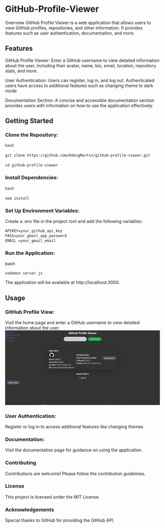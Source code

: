 ﻿# GitHub-Profile-Viewer

Overview
GitHub Profile Viewer is a web application that allows users to view GitHub profiles, repositories, and other information. It provides features such as user authentication, documentation, and more.

## Features
GitHub Profile Viewer: Enter a GitHub username to view detailed information about the user, including their avatar, name, bio, email, location, repository stats, and more.

User Authentication: Users can register, log in, and log out. Authenticated users have access to additional features such as changing theme to dark mode

Documentation Section: A concise and accessible documentation section provides users with information on how to use the application effectively.

## Getting Started

### Clone the Repository:

    bash

    git clone https://github.com/OdongMartin/github-profile-viewer.git
    
    cd github-profile-viewer

### Install Dependencies:

    bash
    
    npm install

### Set Up Environment Variables:
Create a .env file in the project root and add the following variables:

    APIKEY=your_github_api_key
    PASS=your_gmail_app_password
    EMAIL =your_gmail_email

### Run the Application:

bash

    nodemon server.js

The application will be available at http://localhost:3000.

## Usage

### GitHub Profile View:
Visit the home page and enter a GitHub username to view detailed information about the user.
![screen shot](public/img/readme-img.png)

### User Authentication:
Register or log in to access additional features like changing themes

### Documentation:
Visit the documentation page for guidance on using the application.

### Contributing
Contributions are welcome! Please follow the contribution guidelines. 

### License
This project is licensed under the MIT License.

### Acknowledgements
Special thanks to GitHub for providing the GitHub API.
